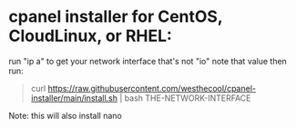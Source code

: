 # cpanel installer for CentOS, CloudLinux, or RHEL:

run "ip a" to get your network interface that's not "io"
note that value
then run: 
> curl https://raw.githubusercontent.com/westhecool/cpanel-installer/main/install.sh | bash THE-NETWORK-INTERFACE

Note: this will also install nano
